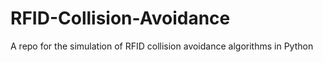 # RFID-Collision-Avoidance
A repo for the simulation of RFID collision avoidance algorithms in Python
